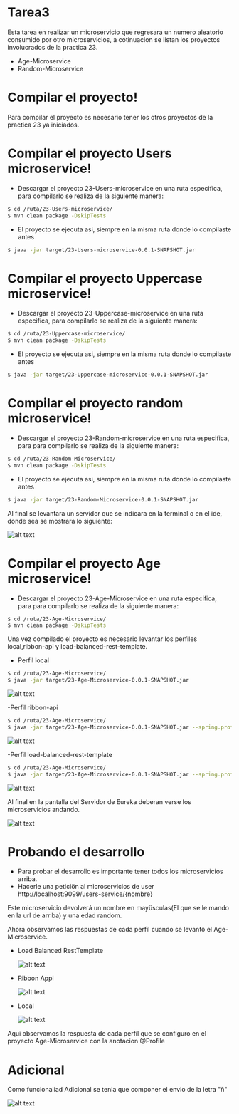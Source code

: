 # Tarea3

Esta tarea en realizar un microservicio que regresara un numero aleatorio consumido por otro microservicios, 
a cotinuacion se listan los proyectos involucrados de la practica 23.

  - Age-Microservice
  - Random-Microservice
  
  # Compilar el proyecto!
  
  Para compilar el proyecto es necesario tener los otros proyectos de la practica 23 ya iniciados.
  
  # Compilar el proyecto Users microservice!
  - Descargar el proyecto 23-Users-microservice en una ruta especifica, para compilarlo se realiza de la siguiente 
  manera:
  
  ```sh
$ cd /ruta/23-Users-microservice/
$ mvn clean package -DskipTests
```
- El proyecto se ejecuta asi, siempre en la misma ruta donde lo compilaste antes
```sh
$ java -jar target/23-Users-microservice-0.0.1-SNAPSHOT.jar
```
  # Compilar el proyecto Uppercase microservice!
  - Descargar el proyecto 23-Uppercase-microservice en una ruta especifica, para compilarlo se realiza de la siguiente 
  manera:
  
  ```sh
$ cd /ruta/23-Uppercase-microservice/
$ mvn clean package -DskipTests
```
- El proyecto se ejecuta asi, siempre en la misma ruta donde lo compilaste antes
```sh
$ java -jar target/23-Uppercase-microservice-0.0.1-SNAPSHOT.jar
```
 
# Compilar el proyecto random microservice!
  - Descargar el proyecto 23-Random-microservice en una ruta especifica, para para compilarlo se realiza de la siguiente 
  manera:
  
  ```sh
$ cd /ruta/23-Random-Microservice/
$ mvn clean package -DskipTests
```
- El proyecto se ejecuta asi, siempre en la misma ruta donde lo compilaste antes
```sh
$ java -jar target/23-Random-Microservice-0.0.1-SNAPSHOT.jar
```
Al final se levantara un servidor que se indicara en la terminal o en el ide, donde sea se mostrara lo siguiente:

![alt text](https://github.com/Erickjgarciap/Tarea3/blob/master/inicioradommicroservice.png)

# Compilar el proyecto Age microservice!

 - Descargar el proyecto 23-Age-Microservice en una ruta especifica, para para compilarlo se realiza de la siguiente 
  manera:
  
  ```sh
$ cd /ruta/23-Age-Microservice/
$ mvn clean package -DskipTests
```

Una vez compilado el proyecto es necesario levantar los perfiles local,ribbon-api y load-balanced-rest-template.

- Perfil local

 ```sh
$ cd /ruta/23-Age-Microservice/
$ java -jar target/23-Age-Microservice-0.0.1-SNAPSHOT.jar
```
![alt text](https://github.com/Erickjgarciap/Tarea3/blob/master/Inicioagelocal.png)

-Perfil ribbon-api

 ```sh
$ cd /ruta/23-Age-Microservice/
$ java -jar target/23-Age-Microservice-0.0.1-SNAPSHOT.jar --spring.profiles.active=ribbon-api
```
![alt text](https://github.com/Erickjgarciap/Tarea3/blob/master/ageribonapi.png)

-Perfil load-balanced-rest-template
 ```sh
$ cd /ruta/23-Age-Microservice/
$ java -jar target/23-Age-Microservice-0.0.1-SNAPSHOT.jar --spring.profiles.active=load-balanced-rest-template
```
![alt text](https://github.com/Erickjgarciap/Tarea3/blob/master/agebalanced.png)

Al final en la pantalla del Servidor de Eureka deberan verse los microservicios andando.

![alt text](https://github.com/Erickjgarciap/Tarea3/blob/master/eurekapantalla.png)



# Probando el desarrollo

- Para probar el desarrollo es importante tener todos los microservicios arriba.
- Hacerle una peticiön al microservicios de user http://localhost:9099/users-service/{nombre}

Este microservicio devolverá un nombre en mayüsculas(El que se le mando en la url de arriba) y una edad random.


Ahora observamos las respuestas de cada perfil cuando se levantö el Age-Microservice.

- Load Balanced RestTemplate

  ![alt text](https://github.com/Erickjgarciap/Tarea3/blob/master/loadbalancedresponse.png)

- Ribbon Appi

  ![alt text](https://github.com/Erickjgarciap/Tarea3/blob/master/ribbonapiresponse.png)

- Local

  ![alt text](https://github.com/Erickjgarciap/Tarea3/blob/master/localrandomage.png)

Aqui observamos la respuesta de cada perfil que se configuro en el proyecto Age-Microservice con la anotacion @Profile


# Adicional 

Como funcionaliad Adicional se tenia que componer el envio de la letra "ñ"

![alt text](https://github.com/Erickjgarciap/Tarea3/blob/master/letraene.png)


